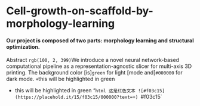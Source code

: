 # Cell-growth-on-scaffold-by-morphology-learning 
#### Our project is composed of two parts: morphology learning and structural optimization.
Abstract
`rgb(100, 2, 399)`We introduce a novel neural network-based computational pipeline as a representation-agnostic slicer for multi-axis 3D printing. 
The background color [is]`green` for light [mode and]`#000000` for dark mode.
`+`this will be highlighted in green
- this will be highlighted in green
“`html
这是红色文本
![#f03c15](https://placehold.it/15/f03c15/000000?text=+) `#f03c15`

